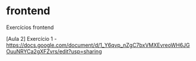 # frontend
Exercícios frontend

[Aula 2] Exercício 1 - https://docs.google.com/document/d/1_Y6qvp_nZgC7bxVMXEvreoWH6JGOuuNRYCa2gXFZvrs/edit?usp=sharing
